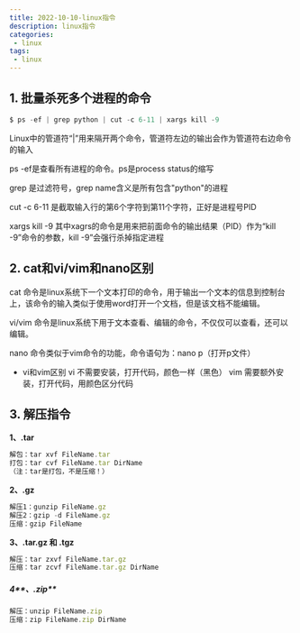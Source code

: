 ```yaml
---
title: 2022-10-10-linux指令
description: linux指令
categories:
 - linux
tags:
 - linux
---
```


## 1. 批量杀死多个进程的命令

```javascript
$ ps -ef | grep python | cut -c 6-11 | xargs kill -9
```

Linux中的管道符“|”用来隔开两个命令，管道符左边的输出会作为管道符右边命令的输入 

ps -ef是查看所有进程的命令。ps是process status的缩写 

grep 是过滤符号，grep name含义是所有包含"python"的进程 

cut -c 6-11 是截取输入行的第6个字符到第11个字符，正好是进程号PID 

xargs kill -9 其中xagrs的命令是用来把前面命令的输出结果（PID）作为“kill -9”命令的参数，kill -9”会强行杀掉指定进程



## 2. cat和vi/vim和nano区别
cat 命令是linux系统下一个文本打印的命令，用于输出一个文本的信息到控制台上，该命令的输入类似于使用word打开一个文档，但是该文档不能编辑。

vi/vim 命令是linux系统下用于文本查看、编辑的命令，不仅仅可以查看，还可以编辑。

nano 命令类似于vim命令的功能，命令语句为：nano p（打开p文件）

* vi和vim区别
  vi 不需要安装，打开代码，颜色一样（黑色）
  vim 需要额外安装，打开代码，用颜色区分代码



## 3. 解压指令

**1、.tar** 

```javascript
解包：tar xvf FileName.tar
打包：tar cvf FileName.tar DirName
（注：tar是打包，不是压缩！）
```

**2、.gz**

```javascript
解压1：gunzip FileName.gz
解压2：gzip -d FileName.gz
压缩：gzip FileName
```

**3、.tar.gz 和 .tgz**

```javascript
解压：tar zxvf FileName.tar.gz
压缩：tar zcvf FileName.tar.gz DirName
```

##### 4**、.zip**

```javascript
解压：unzip FileName.zip
压缩：zip FileName.zip DirName
```